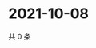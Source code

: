 # 2021-10-08

共 0 条

<!-- BEGIN WEIBO -->
<!-- 最后更新时间 Fri Oct 08 2021 23:11:37 GMT+0800 (China Standard Time) -->

<!-- END WEIBO -->
